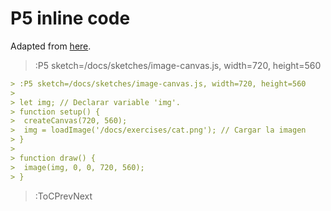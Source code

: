 # P5 inline code

Adapted from [here](https://p5js.org/es/examples/image-load-and-display-image.html).

> :P5 sketch=/docs/sketches/image-canvas.js, width=720, height=560

```md
> :P5 sketch=/docs/sketches/image-canvas.js, width=720, height=560
>
> let img; // Declarar variable 'img'.
> function setup() {
>  createCanvas(720, 560);
>  img = loadImage('/docs/exercises/cat.png'); // Cargar la imagen
> }
>
> function draw() {
>  image(img, 0, 0, 720, 560);
> }
```

> :ToCPrevNext